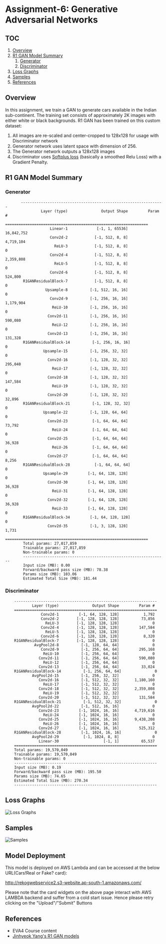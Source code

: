 # Assignment-6: Generative Adversarial Networks

## TOC

1. [Overview](#overview)
2. [R1 GAN Model Summary](#r1-gan-model-summary)
    1. [Generator](#generator)
    1. [Discriminator](#discriminator)
1. [Loss Graphs](#loss-graphs)
1. [Samples](#samples)
1. [References](#references)

## Overview

In this assignment, we train a GAN to generate cars available in the Indian sub-continent. The training set consists of approximately 2K images with either white or black backgrounds.
R1 GAN has been trained on this custom dataset:

1. All images are re-scaled and center-cropped to 128x128 for usage with Discriminator network
2. Generator network uses latent space with dimension of 256.
3. The Generator network outputs a 128x128 images
4. Discriminator uses [Softplus loss](https://pytorch.org/docs/stable/generated/torch.nn.Softplus.html) (basically a smoothed Relu Loss) with a Gradient Penalty. 

## R1 GAN Model Summary

### Generator

           ----------------------------------------------------------------
                    Layer (type)               Output Shape         Param #
            ================================================================
                        Linear-1             [-1, 1, 65536]      16,842,752
                        Conv2d-2            [-1, 512, 8, 8]       4,719,104
                          ReLU-3            [-1, 512, 8, 8]               0
                        Conv2d-4            [-1, 512, 8, 8]       2,359,808
                          ReLU-5            [-1, 512, 8, 8]               0
                        Conv2d-6            [-1, 512, 8, 8]         524,800
            R1GANResidualBlock-7            [-1, 512, 8, 8]               0
                      Upsample-8          [-1, 512, 16, 16]               0
                        Conv2d-9          [-1, 256, 16, 16]       1,179,904
                         ReLU-10          [-1, 256, 16, 16]               0
                       Conv2d-11          [-1, 256, 16, 16]         590,080
                         ReLU-12          [-1, 256, 16, 16]               0
                       Conv2d-13          [-1, 256, 16, 16]         131,328
            R1GANResidualBlock-14          [-1, 256, 16, 16]               0
                     Upsample-15          [-1, 256, 32, 32]               0
                       Conv2d-16          [-1, 128, 32, 32]         295,040
                         ReLU-17          [-1, 128, 32, 32]               0
                       Conv2d-18          [-1, 128, 32, 32]         147,584
                         ReLU-19          [-1, 128, 32, 32]               0
                       Conv2d-20          [-1, 128, 32, 32]          32,896
            R1GANResidualBlock-21          [-1, 128, 32, 32]               0
                     Upsample-22          [-1, 128, 64, 64]               0
                       Conv2d-23           [-1, 64, 64, 64]          73,792
                         ReLU-24           [-1, 64, 64, 64]               0
                       Conv2d-25           [-1, 64, 64, 64]          36,928
                         ReLU-26           [-1, 64, 64, 64]               0
                       Conv2d-27           [-1, 64, 64, 64]           8,256
            R1GANResidualBlock-28           [-1, 64, 64, 64]               0
                     Upsample-29         [-1, 64, 128, 128]               0
                       Conv2d-30         [-1, 64, 128, 128]          36,928
                         ReLU-31         [-1, 64, 128, 128]               0
                       Conv2d-32         [-1, 64, 128, 128]          36,928
                         ReLU-33         [-1, 64, 128, 128]               0
            R1GANResidualBlock-34         [-1, 64, 128, 128]               0
                       Conv2d-35          [-1, 3, 128, 128]           1,731
            ================================================================
            Total params: 27,017,859
            Trainable params: 27,017,859
            Non-trainable params: 0
            ----------------------------------------------------------------
            Input size (MB): 0.00
            Forward/backward pass size (MB): 78.38
            Params size (MB): 103.06
            Estimated Total Size (MB): 181.44

### Discriminator

        ----------------------------------------------------------------
                Layer (type)               Output Shape         Param #
        ================================================================
                    Conv2d-1         [-1, 64, 128, 128]           1,792
                    Conv2d-2        [-1, 128, 128, 128]          73,856
                      ReLU-3        [-1, 128, 128, 128]               0
                    Conv2d-4        [-1, 128, 128, 128]         147,584
                      ReLU-5        [-1, 128, 128, 128]               0
                    Conv2d-6        [-1, 128, 128, 128]           8,320
        R1GANResidualBlock-7        [-1, 128, 128, 128]               0
                 AvgPool2d-8          [-1, 128, 64, 64]               0
                    Conv2d-9          [-1, 256, 64, 64]         295,168
                     ReLU-10          [-1, 256, 64, 64]               0
                   Conv2d-11          [-1, 256, 64, 64]         590,080
                     ReLU-12          [-1, 256, 64, 64]               0
                   Conv2d-13          [-1, 256, 64, 64]          33,024
        R1GANResidualBlock-14          [-1, 256, 64, 64]               0
                AvgPool2d-15          [-1, 256, 32, 32]               0
                   Conv2d-16          [-1, 512, 32, 32]       1,180,160
                     ReLU-17          [-1, 512, 32, 32]               0
                   Conv2d-18          [-1, 512, 32, 32]       2,359,808
                     ReLU-19          [-1, 512, 32, 32]               0
                   Conv2d-20          [-1, 512, 32, 32]         131,584
        R1GANResidualBlock-21          [-1, 512, 32, 32]               0
                AvgPool2d-22          [-1, 512, 16, 16]               0
                   Conv2d-23         [-1, 1024, 16, 16]       4,719,616
                     ReLU-24         [-1, 1024, 16, 16]               0
                   Conv2d-25         [-1, 1024, 16, 16]       9,438,208
                     ReLU-26         [-1, 1024, 16, 16]               0
                   Conv2d-27         [-1, 1024, 16, 16]         525,312
        R1GANResidualBlock-28         [-1, 1024, 16, 16]               0
                AvgPool2d-29           [-1, 1024, 8, 8]               0
                   Linear-30                    [-1, 1]          65,537
        ================================================================
        Total params: 19,570,049
        Trainable params: 19,570,049
        Non-trainable params: 0
        ----------------------------------------------------------------
        Input size (MB): 0.19
        Forward/backward pass size (MB): 195.50
        Params size (MB): 74.65
        Estimated Total Size (MB): 270.34
        ----------------------------------------------------------------    

## Loss Graphs

![Loss Graphs](https://github.com/rajy4683/EVA4P2/blob/master/S6-GANS/losses.png)

## Samples

![Samples](https://github.com/rajy4683/EVA4P2/blob/master/S6-GANS/samples.png)

## Model Deployment

This model is deployed on AWS Lambda and can be accessed at the below URL(Cars!Real or Fake? card):

http://rekogwebservice2.s3-website.ap-south-1.amazonaws.com/

Please note that the card widgets on the above page interact with AWS LAMBDA backend and suffer from a cold start issue.
Hence please retry clicking on the "Upload"/"Submit" Buttons

## References

- EVA4 Course content
- [Jinhyeok Yang's R1 GAN models](https://github.com/Yangyangii/GAN-Tutorial/blob/master/CelebA/R1GAN.ipynb)
